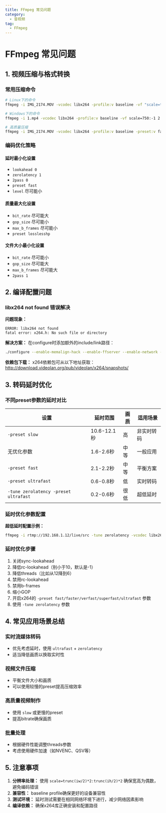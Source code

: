 ```yaml
---
title: FFmpeg 常见问题
category:
  - 音视频
tag:
  - FFmpeg
---
```


# FFmpeg 常见问题

## 1. 视频压缩与格式转换

### 常用压缩命令
```bash
# Linux下的命令
ffmpeg -i IMG_2174.MOV -vcodec libx264 -profile:v baseline -vf "scale=trunc(iw/2)*2:trunc(ih/2)*2" 2.mp4

# Windows下的命令
ffmpeg -i 1.mp4 -vcodec libx264 -profile:v baseline -vf scale=750:-1 2.mp4

# 高质量压缩
ffmpeg -i IMG_2174.MOV -vcodec libx264 -profile:v baseline -preset:v fast -level 3.1 -vf "scale=720:trunc(ow/a/2)*2" 2.mp4
```

### 编码优化策略

#### 延时最小化设置
- `lookahead 0`
- `zerolatency 1`
- `2pass 0`
- `preset fast`
- `level` 尽可能小

#### 质量最大化设置
- `bit_rate` 尽可能大
- `gop_size` 尽可能小
- `max_b_frames` 尽可能小
- `preset losslesshp`

#### 文件大小最小化设置
- `bit_rate` 尽可能小
- `gop_size` 尽可能大
- `max_b_frames` 尽可能大
- `2pass 1`

## 2. 编译配置问题

### libx264 not found 错误解决

**问题现象：**
```
ERROR: libx264 not found
fatal error: x264.h: No such file or directory
```

**解决方案：**
在configure时添加额外的include/link路径：
```bash
./configure --enable-memalign-hack --enable-ffserver --enable-network --enable-protocols --enable-muxers --disable-yasm --enable-shared --enable-w32threads --enable-libx264 --enable-gpl --extra-cflags=-I/usr/local/include --extra-ldflags=-L/usr/local/lib
```

**依赖包下载：**
x264依赖包可从以下地址获取：http://download.videolan.org/pub/videolan/x264/snapshots/

## 3. 转码延时优化

### 不同preset参数的延时对比

| 设置 | 延时范围 | 画质 | 适用场景 |
|------|----------|------|----------|
| `-preset slow` | 10.6-12.1秒 | 高 | 非实时转码 |
| 无优化参数 | 1.6-2.6秒 | 中等 | 一般应用 |
| `-preset fast` | 2.1-2.2秒 | 中等 | 平衡方案 |
| `-preset ultrafast` | 0.6-0.8秒 | 低 | 实时转码 |
| `-tune zerolatency -preset ultrafast` | 0.2-0.6秒 | 很低 | 超低延时 |

### 延时优化参数配置

**超低延时配置示例：**
```bash
ffmpeg -i rtmp://192.168.1.12/live/src -tune zerolatency -vcodec libx264 -preset ultrafast -b:v 400k -s 720x576 -r 25 -acodec libfaac -b:a 64k -f flv rtmp://192.168.1.12/live/dst
```

### 延时优化步骤
1. 关闭sync-lookahead
2. 降低rc-lookahead（别小于10，默认是-1）
3. 降低threads（比如从12降到6）
4. 禁用rc-lookahead
5. 禁用b-frames
6. 缩小GOP
7. 开启x264的 `-preset fast/faster/verfast/superfast/ultrafast` 参数
8. 使用 `-tune zerolatency` 参数

## 4. 常见应用场景总结

### 实时流媒体转码
- 优先考虑延时，使用 `ultrafast` + `zerolatency`
- 适当降低画质以换取实时性

### 视频文件压缩
- 平衡文件大小和画质
- 可以使用较慢的preset提高压缩效率

### 高质量视频制作
- 使用 `slow` 或更慢的preset
- 提高bitrate确保画质

### 批量处理
- 根据硬件性能调整threads参数
- 考虑使用硬件加速（如NVENC、QSV等）

## 5. 注意事项

1. **分辨率处理：** 使用 `scale=trunc(iw/2)*2:trunc(ih/2)*2` 确保宽高为偶数，避免编码错误
2. **兼容性：** baseline profile确保更好的设备兼容性
3. **测试环境：** 延时测试需要在相同网络环境下进行，减少网络因素影响
4. **编译依赖：** 确保x264库正确安装和配置路径